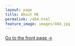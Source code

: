 ```yaml
---
layout: page
title: About ME
permalink: /404.html
feature_image: images/404.jpg
---
```


<a class="error-link" href="{{ site.baseurl }}/">Go to the front page &rarr;</a>
